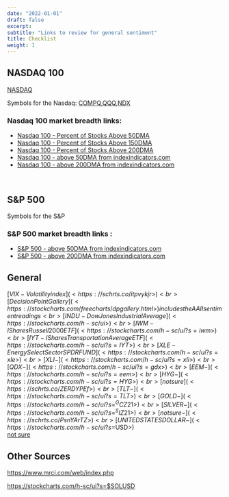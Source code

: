 ```yaml
---
date: "2022-01-01"
draft: false
excerpt:
subtitle: "Links to review for general sentiment"
title: Checklist
weight: 1
---
```


 
## NASDAQ 100

[NASDAQ](<https://www.nasdaq.com/>)

Symbols for the Nasdaq: [COMPQ](<https://schrts.co/bPcZMrRF>),[QQQ](<https://schrts.co/ibqGvDCU>),[NDX](<https://schrts.co/daGJVDzy>) 

### Nasdaq 100 market breadth links:   

+ [Nasdaq 100 - Percent of Stocks Above 50DMA](<https://schrts.co/HYXTNCKZ>) 
+ [Nasdaq 100 - Percent of Stocks Above 150DMA](<https://schrts.co/yJnabEGb> ) <br>
+ [Nasdaq 100 - Percent of Stocks Above 200DMA](<https://schrts.co/VXKhDkvg>) <br>
+ [Nasdaq 100 - above 50DMA from indexindicators.com](<https://www.indexindicators.com/charts/nasdaq100-vs-nasdaq100-stocks-above-50d-sma-params-x-x-x-x/>) <br>
+ [Nasdaq 100 - above 200DMA from indexindicators.com](<https://www.indexindicators.com/charts/nasdaq100-vs-nasdaq100-stocks-above-200d-sma-params-x-x-x-x/>)

<br>

## S&P 500 

Symbols for the S&P

### S&P 500 market breadth links : 

+ [S&P 500 - above 50DMA from indexindicators.com](<https://www.indexindicators.com/charts/sp500-vs-sp500-stocks-above-50d-sma-params-x-x-x-x/>) <br>
+ [S&P 500 - above 200DMA from indexindicators.com](<https://www.indexindicators.com/charts/sp500-vs-sp500-stocks-above-200d-sma-params-x-x-x-x/>)




## General


[$VIX - Volatility index](<https://schrts.co/itpvykjr>) <br>
[Decision Point Gallery](<https://stockcharts.com/freecharts/dpgallery.html>) includes the AAII sentiment readings <br>
[INDU - Dow Jones Industrial Average](<https://stockcharts.com/h-sc/ui>) <br>
[IWM - IShares Russell 2000 ETF](<https://stockcharts.com/h-sc/ui?s=iwm>)<br>
[IYT - IShares Transportation Average ETF](<https://stockcharts.com/h-sc/ui?s=IYT>) <br>
[XLE - Energy Select Sector SPDR FUND](<https://stockcharts.com/h-sc/ui?s=xle>) <br>
[XLI - ](<https://stockcharts.com/h-sc/ui?s=xli>)<br>
[QDX - ](<https://stockcharts.com/h-sc/ui?s=gdx>)<br>
[EEM - ](<https://stockcharts.com/h-sc/ui?s=eem>)<br>
[HYG - ](<https://stockcharts.com/h-sc/ui?s=HYG>)<br>
[not sure ](<https://schrts.co/ZERDYPEf>)<br>
[TLT -](<https://stockcharts.com/h-sc/ui?s=TLT>) <br>
[GOLD -](<https://stockcharts.com/h-sc/ui?s=^GCZ21>) <br>
[SILVER -](<https://stockcharts.com/h-sc/ui?s=^SIZ21>) <br>
[not sure -](<https://schrts.co/PsnYArTZ>)<br>
[UNITED STATES DOLLAR - ](<https://stockcharts.com/h-sc/ui?s=$USD>)<br>
[not sure ](<https://schrts.co/BxuUaZPA>)<br>






## Other Sources 


https://www.mrci.com/web/index.php






https://stockcharts.com/h-sc/ui?s=$SOLUSD

